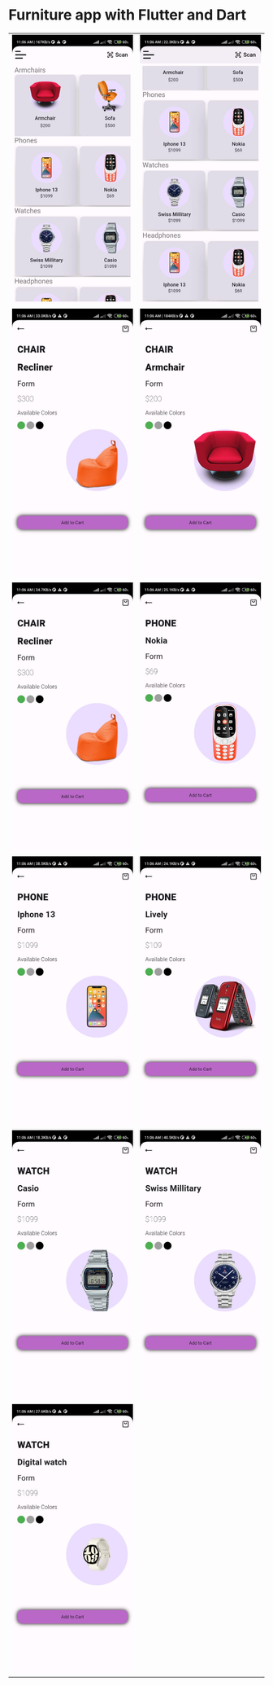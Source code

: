 # Furniture app with Flutter and Dart

<table>
  <tr>
    <td><img src='https://github.com/mrkzqsmv/Furniture-app-with-Flutter-and-Dart-/blob/main/app_screens/WhatsApp%20Image%202023-09-26%20at%2011.09.39%20AM.jpeg'></td>
    <td><img src='https://github.com/mrkzqsmv/Furniture-app-with-Flutter-and-Dart-/blob/main/app_screens/WhatsApp%20Image%202023-09-26%20at%2011.09.38%20AM.jpeg'></td>
  </tr>
  <tr>
    <td><img src='https://github.com/mrkzqsmv/Furniture-app-with-Flutter-and-Dart-/blob/main/app_screens/WhatsApp%20Image%202023-09-26%20at%2011.09.38%20AM%20(2).jpeg'></td>
    <td><img src='https://github.com/mrkzqsmv/Furniture-app-with-Flutter-and-Dart-/blob/main/app_screens/WhatsApp%20Image%202023-09-26%20at%2011.09.38%20AM%20(1).jpeg'></td>
  </tr>
  <tr>
    <td><img src='https://github.com/mrkzqsmv/Furniture-app-with-Flutter-and-Dart-/blob/main/app_screens/WhatsApp%20Image%202023-09-26%20at%2011.09.37%20AM.jpeg'></td>
    <td><img src='https://github.com/mrkzqsmv/Furniture-app-with-Flutter-and-Dart-/blob/main/app_screens/WhatsApp%20Image%202023-09-26%20at%2011.09.37%20AM%20(2).jpeg'></td>
  </tr>
  <tr>
    <td><img src='https://github.com/mrkzqsmv/Furniture-app-with-Flutter-and-Dart-/blob/main/app_screens/WhatsApp%20Image%202023-09-26%20at%2011.09.37%20AM%20(1).jpeg'></td>
    <td><img src='https://github.com/mrkzqsmv/Furniture-app-with-Flutter-and-Dart-/blob/main/app_screens/WhatsApp%20Image%202023-09-26%20at%2011.09.36%20AM.jpeg'></td>
  </tr>
  <tr>
    <td><img src='https://github.com/mrkzqsmv/Furniture-app-with-Flutter-and-Dart-/blob/main/app_screens/WhatsApp%20Image%202023-09-26%20at%2011.09.36%20AM%20(2).jpeg'></td>
    <td><img src='https://github.com/mrkzqsmv/Furniture-app-with-Flutter-and-Dart-/blob/main/app_screens/WhatsApp%20Image%202023-09-26%20at%2011.09.36%20AM%20(1).jpeg'></td>
  </tr>
  <tr>
    <td><img src='https://github.com/mrkzqsmv/Furniture-app-with-Flutter-and-Dart-/blob/main/app_screens/WhatsApp%20Image%202023-09-26%20at%2011.09.35%20AM.jpeg'></td>
  </tr>
</table>
